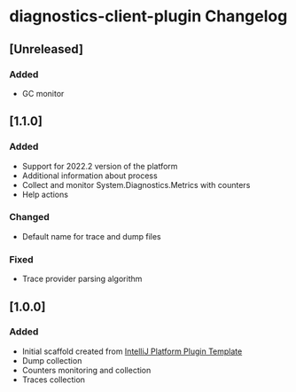 <!-- Keep a Changelog guide -> https://keepachangelog.com -->

# diagnostics-client-plugin Changelog

## [Unreleased]
### Added
- GC monitor

## [1.1.0]
### Added
- Support for 2022.2 version of the platform
- Additional information about process
- Collect and monitor System.Diagnostics.Metrics with counters
- Help actions

### Changed
- Default name for trace and dump files

### Fixed
- Trace provider parsing algorithm

## [1.0.0]
### Added
- Initial scaffold created from [IntelliJ Platform Plugin Template](https://github.com/JetBrains/intellij-platform-plugin-template)
- Dump collection
- Counters monitoring and collection
- Traces collection
